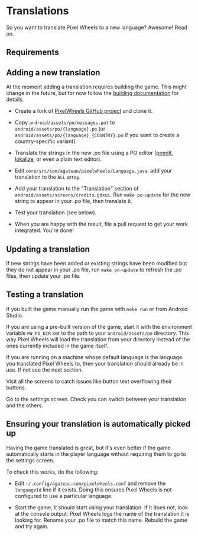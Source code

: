 # Translations

So you want to translate Pixel Wheels to a new language? Awesome! Read on.

## Requirements

## Adding a new translation

At the moment adding a translation requires building the game. This might change in the future, but for now follow the [building documentation](building.md) for details.

- Create a fork of [PixelWheels GitHub project][github] and clone it.

- Copy `android/assets/po/messages.pot` to `android/assets/po/{language}.po` (or `android/assets/po/{language}_{COUNTRY}.po` if you want to create a country-specific variant).

- Translate the strings in the new .po file using a PO editor ([poedit][], [lokalize][], or even a plain text editor).

- Edit `core/src/com/agateau/pixelwheels/Language.java`: add your translation to the `ALL` array.

- Add your translation to the "Translation" section of `android/assets/screens/credits.gdxui`. Run `make po-update` for the new string to appear in your .po file, then translate it.

- Test your translation (see below).

- When you are happy with the result, file a pull request to get your work integrated. You're done!

[poedit]: https://www.poedit.net/

[lokalize]: https://apps.kde.org/lokalize/

[github]: https://github.com/agateau/pixelwheels

## Updating a translation

If new strings have been added or existing strings have been modified but they do not appear in your .po file, run `make po-update` to refresh the .po files, then update your .po file.

## Testing a translation

If you built the game manually run the game with `make run` or from Android Studio.

If you are using a pre-built version of the game, start it with the environment variable `PW_PO_DIR` set to the path to your `android/assets/po` directory. This way Pixel Wheels will load the translation from your directory instead of the ones currently included in the game itself.

If you are running on a machine whose default language is the language you translated Pixel Wheels to, then your translation should already be in use. If not see the next section.

Visit all the screens to catch issues like button text overflowing their buttons.

Go to the settings screen. Check you can switch between your translation and the others.

## Ensuring your translation is automatically picked up

Having the game translated is great, but it's even better if the game automatically starts in the player language without requiring them to go to the settings screen.

To check this works, do the following:

- Edit `~/.config/agateau.com/pixelwheels.conf` and remove the `languageId` line if it exists. Doing this ensures Pixel Wheels is not configured to use a particular language.

- Start the game, it should start using your translation. If it does not, look at the console output: Pixel Wheels logs the name of the translation it is looking for. Rename your .po file to match this name. Rebuild the game and try again.
